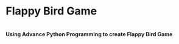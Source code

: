 <h1><b>Flappy Bird Game</b></h1>
<br>
<b>Using Advance Python Programming to create Flappy Bird Game</b>
